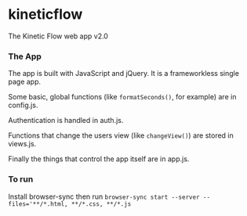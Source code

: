 # kineticflow
The Kinetic Flow web app v2.0  

### The App

The app is built with JavaScript and jQuery. It is a frameworkless single page app.

Some basic, global functions (like `formatSeconds()`, for example) are in config.js.

Authentication is handled in auth.js.

Functions that change the users view (like `changeView()`) are stored in views.js.

Finally the things that control the app itself are in app.js.

### To run

Install browser-sync then run `browser-sync start --server --files='**/*.html, **/*.css, **/*.js`
